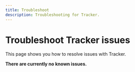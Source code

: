 ```yaml
---
title: Troubleshoot
description: Troubleshooting for Tracker.
---
```


# Troubleshoot Tracker issues

This page shows you how to resolve issues with Tracker.

**There are currently no known issues.**
